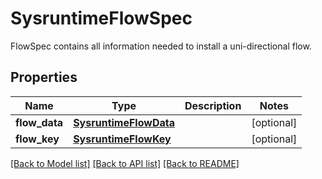 # SysruntimeFlowSpec

FlowSpec contains all information needed to install a uni-directional flow.
## Properties
Name | Type | Description | Notes
------------ | ------------- | ------------- | -------------
**flow_data** | [**SysruntimeFlowData**](SysruntimeFlowData.md) |  | [optional] 
**flow_key** | [**SysruntimeFlowKey**](SysruntimeFlowKey.md) |  | [optional] 

[[Back to Model list]](../README.md#documentation-for-models) [[Back to API list]](../README.md#documentation-for-api-endpoints) [[Back to README]](../README.md)


